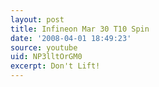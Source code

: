 ```yaml
---
layout: post
title: Infineon Mar 30 T10 Spin
date: '2008-04-01 18:49:23'
source: youtube
uid: NP3lltOrGM0
excerpt: Don't Lift!
---
```

